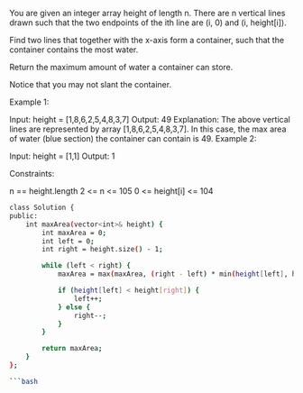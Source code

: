  
You are given an integer array height of length n. There are n vertical lines drawn such that the two endpoints of the ith line are (i, 0) and (i, height[i]).

Find two lines that together with the x-axis form a container, such that the container contains the most water.

Return the maximum amount of water a container can store.

Notice that you may not slant the container.

 

Example 1:


Input: height = [1,8,6,2,5,4,8,3,7]
Output: 49
Explanation: The above vertical lines are represented by array [1,8,6,2,5,4,8,3,7]. In this case, the max area of water (blue section) the container can contain is 49.
Example 2:

Input: height = [1,1]
Output: 1
 

Constraints:

n == height.length
2 <= n <= 105
0 <= height[i] <= 104




```bash
class Solution {
public:
    int maxArea(vector<int>& height) {
        int maxArea = 0;
        int left = 0;
        int right = height.size() - 1;

        while (left < right) {
            maxArea = max(maxArea, (right - left) * min(height[left], height[right]));

            if (height[left] < height[right]) {
                left++;
            } else {
                right--;
            }
        }

        return maxArea;        
    }
};

```bash
